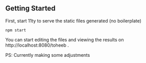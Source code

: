## Getting Started
First, start 11ty to serve the static files generated (no boilerplate)

```
npm start
```

You can start editing the files and viewing the results on http://localhost:8080/toheeb .

PS:
Currently making some adjustments